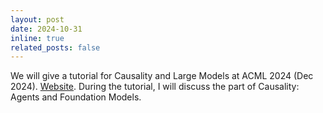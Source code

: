 ```yaml
---
layout: post
date: 2024-10-31
inline: true
related_posts: false
---
```


We will give a tutorial for Causality and Large Models at ACML 2024 (Dec 2024). [Website](https://sites.google.com/view/calm-acml24/). During the tutorial, I will discuss the part of Causality: Agents and Foundation Models. 
